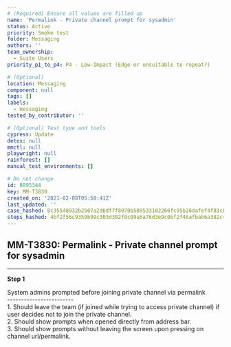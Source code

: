 ```yaml
---
# (Required) Ensure all values are filled up
name: 'Permalink - Private channel prompt for sysadmin'
status: Active
priority: Smoke test
folder: Messaging
authors: ''
team_ownership:
  - Suite Users
priority_p1_to_p4: P4 - Low-Impact (Edge or unsuitable to repeat?)

# (Optional)
location: Messaging
component: null
tags: []
labels:
  - messaging
tested_by_contributor: ''

# (Optional) Test type and tools
cypress: Update
detox: null
mmctl: null
playwright: null
rainforest: []
manual_test_environments: []

# Do not change
id: 8895344
key: MM-T3830
created_on: '2021-02-08T05:58:41Z'
last_updated: ''
case_hashed: 8c35548932b2507a2d6df7f8070b589533102266fc95b26dafef4f83cb9c281823cb18ac93b69e8c148fde524dd6a7fc
steps_hashed: 4bf2f56c9359b99c303d302f8c09a5a76d3e9c0bf2f46afbab6a382c473a8d912a3ca7701ab5fca17ba7331155c2fa25
---
```


<!-- (Auto-generated) Based on frontmatter's "key" and "name" -->

## MM-T3830: Permalink - Private channel prompt for sysadmin

---

**Step 1**

System admins prompted before joining private channel via permalink\
\------------------------\
1\. Should leave the team (if joined while trying to access private channel) if user decides not to join the private channel.\
2\. Should show prompts when opened directly from address bar.\
3\. Should show prompts without leaving the screen upon pressing on channel url/permalink.
